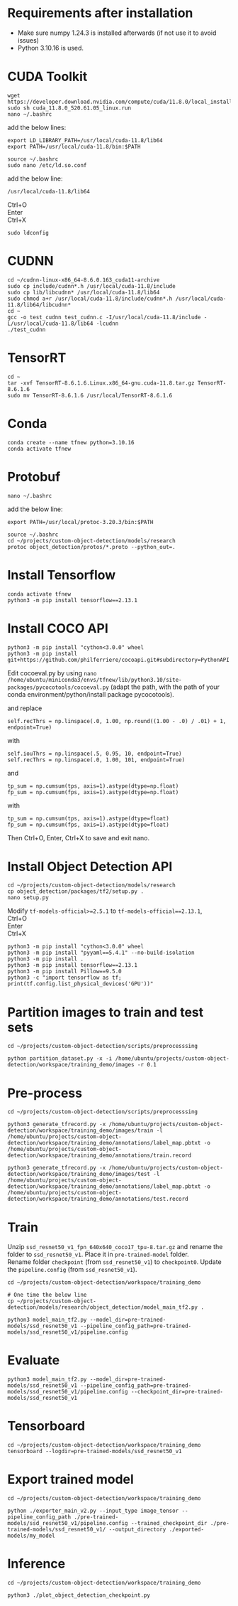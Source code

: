# Requirements after installation
- Make sure numpy 1.24.3 is installed afterwards (if not use it to avoid issues)
- Python 3.10.16 is used.

# CUDA Toolkit
```
wget https://developer.download.nvidia.com/compute/cuda/11.8.0/local_installers/cuda_11.8.0_520.61.05_linux.run
sudo sh cuda_11.8.0_520.61.05_linux.run
nano ~/.bashrc
```
add the below lines:
```
export LD_LIBRARY_PATH=/usr/local/cuda-11.8/lib64
export PATH=/usr/local/cuda-11.8/bin:$PATH
```
```
source ~/.bashrc
sudo nano /etc/ld.so.conf
```
add the below line:
```
/usr/local/cuda-11.8/lib64
```
Ctrl+O<br />
Enter<br />
Ctrl+X
```
sudo ldconfig
```

# CUDNN
```
cd ~/cudnn-linux-x86_64-8.6.0.163_cuda11-archive
sudo cp include/cudnn*.h /usr/local/cuda-11.8/include
sudo cp lib/libcudnn* /usr/local/cuda-11.8/lib64
sudo chmod a+r /usr/local/cuda-11.8/include/cudnn*.h /usr/local/cuda-11.8/lib64/libcudnn*
cd ~
gcc -o test_cudnn test_cudnn.c -I/usr/local/cuda-11.8/include -L/usr/local/cuda-11.8/lib64 -lcudnn
./test_cudnn
```

# TensorRT
```
cd ~
tar -xvf TensorRT-8.6.1.6.Linux.x86_64-gnu.cuda-11.8.tar.gz TensorRT-8.6.1.6
sudo mv TensorRT-8.6.1.6 /usr/local/TensorRT-8.6.1.6
```

# Conda
```
conda create --name tfnew python=3.10.16
conda activate tfnew
```

# Protobuf
```
nano ~/.bashrc
```

add the below line:
```
export PATH=/usr/local/protoc-3.20.3/bin:$PATH
```

```
source ~/.bashrc
cd ~/projects/custom-object-detection/models/research
protoc object_detection/protos/*.proto --python_out=.
```

# Install Tensorflow
```
conda activate tfnew
python3 -m pip install tensorflow==2.13.1
```

# Install COCO API
```
python3 -m pip install "cython<3.0.0" wheel
python3 -m pip install git+https://github.com/philferriere/cocoapi.git#subdirectory=PythonAPI
```

Edit cocoeval.py by using `nano /home/ubuntu/miniconda3/envs/tfnew/lib/python3.10/site-packages/pycocotools/cocoeval.py` (adapt the path, with the path of your conda environment/python/install package pycocotools).

and replace<br />
```self.iouThrs = np.linspace(.5, 0.95, np.round((0.95 - .5) / .05) + 1, endpoint=True)
self.recThrs = np.linspace(.0, 1.00, np.round((1.00 - .0) / .01) + 1, endpoint=True)
```
with
```
self.iouThrs = np.linspace(.5, 0.95, 10, endpoint=True)
self.recThrs = np.linspace(.0, 1.00, 101, endpoint=True)
```

and

```
tp_sum = np.cumsum(tps, axis=1).astype(dtype=np.float)
fp_sum = np.cumsum(fps, axis=1).astype(dtype=np.float)
```

with

```
tp_sum = np.cumsum(tps, axis=1).astype(dtype=float)
fp_sum = np.cumsum(fps, axis=1).astype(dtype=float)
```


Then Ctrl+O, Enter, Ctrl+X to save and exit nano.

# Install Object Detection API
```
cd ~/projects/custom-object-detection/models/research
cp object_detection/packages/tf2/setup.py .
nano setup.py
```
Modify `tf-models-official>=2.5.1` to `tf-models-official==2.13.1`,<br />
Ctrl+O<br />
Enter<br />
Ctrl+X
```
python3 -m pip install "cython<3.0.0" wheel
python3 -m pip install "pyyaml==5.4.1" --no-build-isolation
python3 -m pip install .
python3 -m pip install tensorflow==2.13.1
python3 -m pip install Pillow==9.5.0
python3 -c "import tensorflow as tf; print(tf.config.list_physical_devices('GPU'))"
```

# Partition images to train and test sets
```
cd ~/projects/custom-object-detection/scripts/preprocesssing

python partition_dataset.py -x -i /home/ubuntu/projects/custom-object-detection/workspace/training_demo/images -r 0.1
```

# Pre-process
```
cd ~/projects/custom-object-detection/scripts/preprocesssing

python3 generate_tfrecord.py -x /home/ubuntu/projects/custom-object-detection/workspace/training_demo/images/train -l /home/ubuntu/projects/custom-object-detection/workspace/training_demo/annotations/label_map.pbtxt -o /home/ubuntu/projects/custom-object-detection/workspace/training_demo/annotations/train.record

python3 generate_tfrecord.py -x /home/ubuntu/projects/custom-object-detection/workspace/training_demo/images/test -l /home/ubuntu/projects/custom-object-detection/workspace/training_demo/annotations/label_map.pbtxt -o /home/ubuntu/projects/custom-object-detection/workspace/training_demo/annotations/test.record
```

# Train

Unzip `ssd_resnet50_v1_fpn_640x640_coco17_tpu-8.tar.gz` and rename the folder to `ssd_resnet50_v1`. Place it in `pre-trained-model` folder.<br />
Rename folder `checkpoint` (from `ssd_resnet50_v1`) to `checkpoint0`.
Update the `pipeline.config` (from `ssd_resnet50_v1`).
```
cd ~/projects/custom-object-detection/workspace/training_demo

# One time the below line
cp ~/projects/custom-object-detection/models/research/object_detection/model_main_tf2.py .

python3 model_main_tf2.py --model_dir=pre-trained-models/ssd_resnet50_v1 --pipeline_config_path=pre-trained-models/ssd_resnet50_v1/pipeline.config
```

# Evaluate
```
python3 model_main_tf2.py --model_dir=pre-trained-models/ssd_resnet50_v1 --pipeline_config_path=pre-trained-models/ssd_resnet50_v1/pipeline.config --checkpoint_dir=pre-trained-models/ssd_resnet50_v1
```

# Tensorboard
```
cd ~/projects/custom-object-detection/workspace/training_demo
tensorboard --logdir=pre-trained-models/ssd_resnet50_v1
```

# Export trained model
```
cd ~/projects/custom-object-detection/workspace/training_demo

python ./exporter_main_v2.py --input_type image_tensor --pipeline_config_path ./pre-trained-models/ssd_resnet50_v1/pipeline.config --trained_checkpoint_dir ./pre-trained-models/ssd_resnet50_v1/ --output_directory ./exported-models/my_model
```

# Inference
```
cd ~/projects/custom-object-detection/workspace/training_demo

python3 ./plot_object_detection_checkpoint.py
```